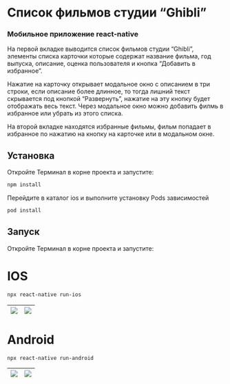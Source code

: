 # Список фильмов студии “Ghibli”
 <h3>Мобильное приложение react-native</h3>
 

<p>
На первой вкладке выводится список фильмов студии “Ghibli”, элементы списка карточки которые содержат
название фильма, год выпуска, описание, оценка пользователя и кнопка “Добавить в избранное”.
</p>
<p>
Нажатие на карточку открывает модальное окно с описанием в три строки, если описание более длинное, то тогда лишний текст скрывается под кнопкой “Развернуть”,
нажатие на эту кнопку будет отображать весь текст. Через модальное окно можно добавить филмь в избранное или убрать из этого списка.</p>
<p>
На второй вкладке находятся избранные фильмы, фильм попадает в избранное по нажатию на кнопку на карточке или в модальном окне.
</p>

## Установка

Откройте Терминал в корне проекта и запустите:


```sh
npm install
```

Перейдите в каталог ios и выполните установку Pods зависимостей 

```sh
pod install
```

## Запуск

Откройте Терминал в корне проекта и запустите:

# IOS

```sh
npx react-native run-ios
```
![](gifs/6.gif)  |  ![](gifs/7.gif) | 
:---------------:|:----------------:|

# Android

```sh
npx react-native run-android
```

  ![](gifs/3.gif)  |  ![](gifs/4.gif)  |
|:-----------------:|:-----------------:|
